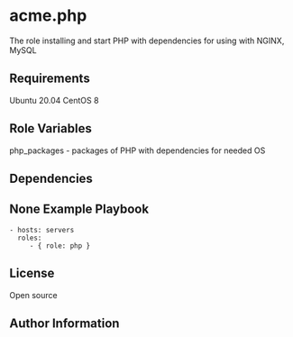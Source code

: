 acme.php
=========

The role installing and start PHP with dependencies for using with NGINX, MySQL

Requirements
------------
Ubuntu 20.04
CentOS 8

Role Variables
--------------
php_packages - packages of PHP with dependencies for needed OS

Dependencies
------------
None
Example Playbook
----------------

    - hosts: servers
      roles:
         - { role: php }

License
-------

Open source

Author Information
------------------
